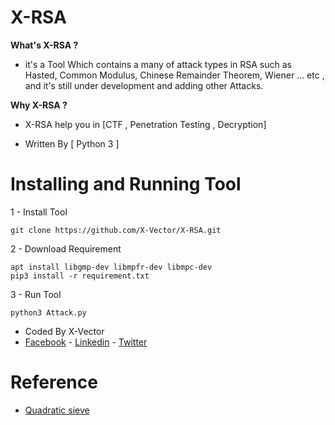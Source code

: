 # X-RSA 

**What's X-RSA ?**
- it's a Tool Which contains a many of attack types in RSA such as Hasted, Common Modulus, Chinese Remainder Theorem, Wiener ... etc , and it's still under development and adding other Attacks.

**Why X-RSA ?**
- X-RSA help you in [CTF , Penetration Testing , Decryption]

- Written By [ Python 3 ]


# Installing and Running Tool 
1 - Install Tool 
```
git clone https://github.com/X-Vector/X-RSA.git
```
2 - Download Requirement
```
apt install libgmp-dev libmpfr-dev libmpc-dev
pip3 install -r requirement.txt
```
3 - Run Tool 
```
python3 Attack.py
```

- Coded By X-Vector
- [Facebook](https://www.facebook.com/X.Vector1) - [Linkedin](https://www.linkedin.com/in/x-vector/) - [Twitter](https://twitter.com/@XVector11)

# Reference
- [Quadratic sieve](https://github.com/skollmann/PyFactorise)

